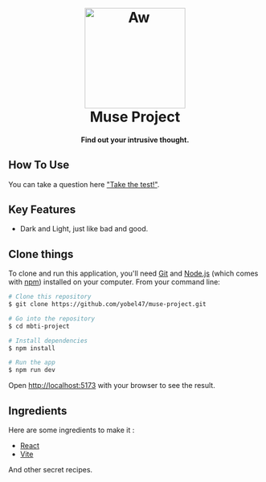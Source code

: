 
<h1 align="center">
  <br>
  <a href="http://muse.kurobell.web.id"><img src="https://raw.githubusercontent.com/yobel47/muse-project/public/Muse.png" alt="Aw" width="200"></a>
  <br>
  Muse Project
  <br>
</h1>

<h4 align="center">Find out your intrusive thought.</h4>


## How To Use

You can take a question here ["Take the test!"](https://muse.kurobell.web.id).

## Key Features

* Dark and Light, just like bad and good.

## Clone things

To clone and run this application, you'll need [Git](https://git-scm.com) and [Node.js](https://nodejs.org/en/download/) (which comes with [npm](http://npmjs.com)) installed on your computer. From your command line:

```bash
# Clone this repository
$ git clone https://github.com/yobel47/muse-project.git

# Go into the repository
$ cd mbti-project

# Install dependencies
$ npm install

# Run the app
$ npm run dev
```

Open [http://localhost:5173](http://localhost:5173) with your browser to see the result.

## Ingredients

Here are some ingredients to make it :

- [React](https://react.dev/)
- [Vite](https://vite.dev/)

And other secret recipes.

